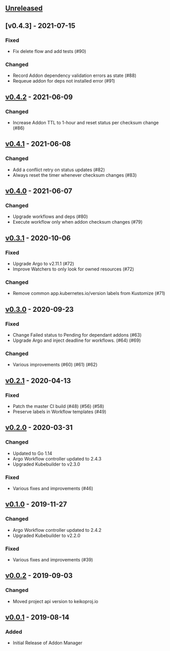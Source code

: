 <a name="unreleased"></a>
## [Unreleased]

<a name="v0.4.3"></a>
## [v0.4.3] - 2021-07-15
### Fixed
- Fix delete flow and add tests (#90)
### Changed
- Record Addon dependency validation errors as state (#88)
- Requeue addon for deps not installed error (#91)

<a name="v0.4.2"></a>
## [v0.4.2] - 2021-06-09
### Changed
- Increase Addon TTL to 1-hour and reset status per checksum change (#86)

<a name="v0.4.1"></a>
## [v0.4.1] - 2021-06-08
### Changed
- Add a conflict retry on status updates (#82)
- Always reset the timer whenever checksum changes (#83)

<a name="v0.4.0"></a>
## [v0.4.0] - 2021-06-07
### Changed
- Upgrade workflows and deps (#80)
- Execute workflow only when addon checksum changes (#79)

<a name="v0.3.1"></a>
## [v0.3.1] - 2020-10-06
### Fixed
- Upgrade Argo to v2.11.1 (#72)
- Improve Watchers to only look for owned resources (#72)
### Changed
- Remove common app.kubernetes.io/version labels from Kustomize (#71)

<a name="v0.3.0"></a>
## [v0.3.0] - 2020-09-23
### Fixed
- Change Failed status to Pending for dependant addons (#63)
- Upgrade Argo and inject deadline for workflows. (#64) (#69)
### Changed
- Various improvements (#60) (#61) (#62)

<a name="v0.2.1"></a>
## [v0.2.1] - 2020-04-13
### Fixed
- Patch the master CI build (#48) (#56) (#58)
- Preserve labels in Workflow templates (#49)

<a name="v0.2.0"></a>
## [v0.2.0] - 2020-03-31
### Changed
- Updated to Go 1.14 
- Argo Workflow controller updated to 2.4.3
- Upgraded Kubebuilder to v2.3.0 
### Fixed
- Various fixes and improvements (#46)

<a name="v0.1.0"></a>
## [v0.1.0] - 2019-11-27
### Changed
- Argo Workflow controller updated to 2.4.2 
- Upgraded Kubebuilder to v2.2.0 
### Fixed
- Various fixes and improvements (#39)

<a name="v0.0.2"></a>
## [v0.0.2] - 2019-09-03
### Changed
- Moved project api version to keikoproj.io

<a name="v0.0.1"></a>
## [v0.0.1] - 2019-08-14
### Added
- Initial Release of Addon Manager

[Unreleased]: https://github.com/keikoproj/addon-manager/compare/v0.4.2...HEAD
[v0.4.2]: https://github.com/keikoproj/addon-manager/compare/v0.4.1...v0.4.2
[v0.4.1]: https://github.com/keikoproj/addon-manager/compare/v0.4.0...v0.4.1
[v0.4.0]: https://github.com/keikoproj/addon-manager/compare/v0.3.1...v0.4.0
[v0.3.1]: https://github.com/keikoproj/addon-manager/compare/v0.3.0...v0.3.1
[v0.3.0]: https://github.com/keikoproj/addon-manager/compare/v0.3.0...v0.2.1
[v0.2.1]: https://github.com/keikoproj/addon-manager/compare/v0.2.0...v0.2.1
[v0.2.0]: https://github.com/keikoproj/addon-manager/compare/v0.1.0...v0.2.0
[v0.1.0]: https://github.com/keikoproj/addon-manager/compare/v0.1.0...v0.0.2
[v0.0.2]: https://github.com/keikoproj/addon-manager/compare/v0.0.1...v0.0.2
[v0.0.1]: https://github.com/keikoproj/addon-manager/releases/tag/v0.0.1

